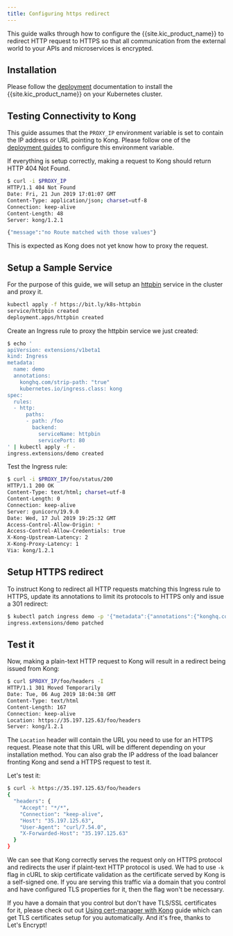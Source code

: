 ```yaml
---
title: Configuring https redirect
---
```


This guide walks through how to configure the {{site.kic_product_name}} to
redirect HTTP request to HTTPS so that all communication
from the external world to your APIs and microservices is encrypted.

## Installation

Please follow the [deployment](/kong-ingress-controller/{{page.kong_version}}/deployment/overview/) documentation to install
the {{site.kic_product_name}} on your Kubernetes cluster.

## Testing Connectivity to Kong

This guide assumes that the `PROXY_IP` environment variable is
set to contain the IP address or URL pointing to Kong.
Please follow one of the
[deployment guides](/kong-ingress-controller/{{page.kong_version}}/deployment/overview) to configure this environment variable.

If everything is setup correctly, making a request to Kong should return
HTTP 404 Not Found.

```bash
$ curl -i $PROXY_IP
HTTP/1.1 404 Not Found
Date: Fri, 21 Jun 2019 17:01:07 GMT
Content-Type: application/json; charset=utf-8
Connection: keep-alive
Content-Length: 48
Server: kong/1.2.1

{"message":"no Route matched with those values"}
```

This is expected as Kong does not yet know how to proxy the request.

## Setup a Sample Service

For the purpose of this guide, we will setup an [httpbin](https://httpbin.org)
service in the cluster and proxy it.

```bash
kubectl apply -f https://bit.ly/k8s-httpbin
service/httpbin created
deployment.apps/httpbin created
```

Create an Ingress rule to proxy the httpbin service we just created:

```bash
$ echo '
apiVersion: extensions/v1beta1
kind: Ingress
metadata:
  name: demo
  annotations:
    konghq.com/strip-path: "true"
    kubernetes.io/ingress.class: kong
spec:
  rules:
  - http:
      paths:
      - path: /foo
        backend:
          serviceName: httpbin
          servicePort: 80
' | kubectl apply -f -
ingress.extensions/demo created
```

Test the Ingress rule:

```bash
$ curl -i $PROXY_IP/foo/status/200
HTTP/1.1 200 OK
Content-Type: text/html; charset=utf-8
Content-Length: 0
Connection: keep-alive
Server: gunicorn/19.9.0
Date: Wed, 17 Jul 2019 19:25:32 GMT
Access-Control-Allow-Origin: *
Access-Control-Allow-Credentials: true
X-Kong-Upstream-Latency: 2
X-Kong-Proxy-Latency: 1
Via: kong/1.2.1
```

## Setup HTTPS redirect

To instruct Kong to redirect all HTTP requests matching this Ingress rule to
HTTPS, update its annotations to limit its protocols to HTTPS only and
issue a 301 redirect:

```bash
$ kubectl patch ingress demo -p '{"metadata":{"annotations":{"konghq.com/protocols":"https","konghq.com/https-redirect-status-code":"301"}}}'
ingress.extensions/demo patched
```

## Test it

Now, making a plain-text HTTP request to Kong will result in a redirect
being issued from Kong:

```bash
$ curl $PROXY_IP/foo/headers -I
HTTP/1.1 301 Moved Temporarily
Date: Tue, 06 Aug 2019 18:04:38 GMT
Content-Type: text/html
Content-Length: 167
Connection: keep-alive
Location: https://35.197.125.63/foo/headers
Server: kong/1.2.1
```

The `Location` header will contain the URL you need to use for an HTTPS
request. Please note that this URL will be different depending on your
installation method. You can also grab the IP address of the load balancer
fronting Kong and send a HTTPS request to test it.

Let's test it:

```bash
$ curl -k https://35.197.125.63/foo/headers
{
  "headers": {
    "Accept": "*/*",
    "Connection": "keep-alive",
    "Host": "35.197.125.63",
    "User-Agent": "curl/7.54.0",
    "X-Forwarded-Host": "35.197.125.63"
  }
}
```

We can see that Kong correctly serves the request only on HTTPS protocol
and redirects the user if plaint-text HTTP protocol is used.
We had to use `-k` flag in cURL to skip certificate validation as the
certificate served by Kong is a self-signed one.
If you are serving this traffic via a domain that you control and have
configured TLS properties for it, then the flag won't
be necessary.

If you have a domain that you control but don't have TLS/SSL certificates
for it, please check out out
[Using cert-manager with Kong](/kong-ingress-controller/{{page.kong_version}}/guides/cert-manager) guide which can get TLS
certificates setup for you automatically. And it's free, thanks to
Let's Encrypt!
